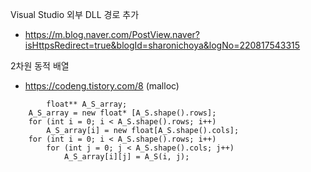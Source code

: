 Visual Studio 외부 DLL 경로 추가 
 - https://m.blog.naver.com/PostView.naver?isHttpsRedirect=true&blogId=sharonichoya&logNo=220817543315

2차원 동적 배열
 - https://codeng.tistory.com/8   (malloc) 
``` 
        float** A_S_array;
	A_S_array = new float* [A_S.shape().rows];
	for (int i = 0; i < A_S.shape().rows; i++)
		A_S_array[i] = new float[A_S.shape().cols];
	for (int i = 0; i < A_S.shape().rows; i++)
		for (int j = 0; j < A_S.shape().cols; j++)
			A_S_array[i][j] = A_S(i, j);
```
